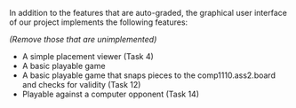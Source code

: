 In addition to the features that are auto-graded, the graphical user interface
of our project implements the following features:

*(Remove those that are unimplemented)*

 - A simple placement viewer (Task 4)
 - A basic playable game
 - A basic playable game that snaps pieces to the comp1110.ass2.board and checks for validity (Task 12)
 - Playable against a computer opponent (Task 14)
